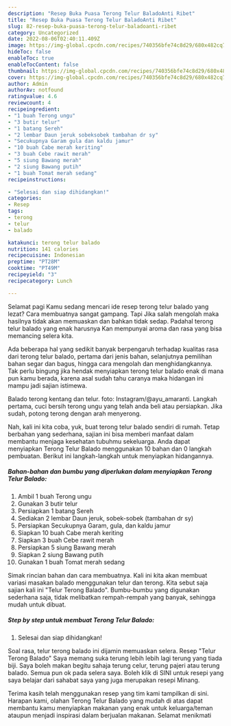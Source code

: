 ```yaml
---
description: "Resep Buka Puasa Terong Telur BaladoAnti Ribet"
title: "Resep Buka Puasa Terong Telur BaladoAnti Ribet"
slug: 82-resep-buka-puasa-terong-telur-baladoanti-ribet
category: Uncategorized
date: 2022-08-06T02:40:11.409Z
image: https://img-global.cpcdn.com/recipes/740356bfe74c8d29/680x482cq70/terong-telur-balado-foto-resep-utama.jpg
hideToc: false
enableToc: true
enableTocContent: false
thumbnail: https://img-global.cpcdn.com/recipes/740356bfe74c8d29/680x482cq70/terong-telur-balado-foto-resep-utama.jpg
cover: https://img-global.cpcdn.com/recipes/740356bfe74c8d29/680x482cq70/terong-telur-balado-foto-resep-utama.jpg
author: Admin
authorAv: notfound
ratingvalue: 4.6
reviewcount: 4
recipeingredient:
- "1 buah Terong ungu"
- "3 butir telur"
- "1 batang Sereh"
- "2 lembar Daun jeruk sobeksobek tambahan dr sy"
- "Secukupnya Garam gula dan kaldu jamur"
- "10 buah Cabe merah keriting"
- "3 buah Cebe rawit merah"
- "5 siung Bawang merah"
- "2 siung Bawang putih"
- "1 buah Tomat merah sedang"
recipeinstructions:

- "Selesai dan siap dihidangkan!"
categories:
- Resep
tags:
- terong
- telur
- balado

katakunci: terong telur balado 
nutrition: 141 calories
recipecuisine: Indonesian
preptime: "PT28M"
cooktime: "PT49M"
recipeyield: "3"
recipecategory: Lunch

---
```



Selamat pagi Kamu sedang mencari ide resep terong telur balado yang lezat? Cara membuatnya sangat gampang. Tapi Jika salah mengolah maka hasilnya tidak akan memuaskan dan bahkan tidak sedap. Padahal terong telur balado yang enak harusnya Kan mempunyai aroma dan rasa yang bisa memancing selera kita.


Ada beberapa hal yang sedikit banyak berpengaruh terhadap kualitas rasa dari terong telur balado, pertama dari jenis bahan, selanjutnya pemilihan bahan segar dan bagus, hingga cara mengolah dan menghidangkannya. Tak perlu bingung jika hendak menyiapkan terong telur balado enak di mana pun kamu berada, karena asal sudah tahu caranya maka hidangan ini mampu jadi sajian istimewa.

Balado terong kentang dan telur. foto: Instagram/@ayu_amaranti. Langkah pertama, cuci bersih terong ungu yang telah anda beli atau persiapkan. Jika sudah, potong terong dengan arah menyerong.


Nah, kali ini kita coba, yuk, buat terong telur balado sendiri di rumah. Tetap berbahan yang sederhana, sajian ini bisa memberi manfaat dalam membantu menjaga kesehatan tubuhmu sekeluarga. Anda dapat menyiapkan Terong Telur Balado menggunakan 10 bahan dan 0 langkah pembuatan. Berikut ini langkah-langkah untuk menyiapkan hidangannya.

<!--inarticleads1-->

##### Bahan-bahan dan bumbu yang diperlukan dalam menyiapkan Terong Telur Balado:

1. Ambil 1 buah Terong ungu
1. Gunakan 3 butir telur
1. Persiapkan 1 batang Sereh
1. Sediakan 2 lembar Daun jeruk, sobek-sobek (tambahan dr sy)
1. Persiapkan Secukupnya Garam, gula, dan kaldu jamur
1. Siapkan 10 buah Cabe merah keriting
1. Siapkan 3 buah Cebe rawit merah
1. Persiapkan 5 siung Bawang merah
1. Siapkan 2 siung Bawang putih
1. Gunakan 1 buah Tomat merah sedang


Simak rincian bahan dan cara membuatnya. Kali ini kita akan membuat variasi masakan balado menggunakan telur dan terong. Kita sebut saja sajian kali ini &#34;Telur Terong Balado&#34;. Bumbu-bumbu yang digunakan sederhana saja, tidak melibatkan rempah-rempah yang banyak, sehingga mudah untuk dibuat. 

<!--inarticleads2-->

##### Step by step untuk membuat Terong Telur Balado:


1. Selesai dan siap dihidangkan!

Soal rasa, telur terong balado ini dijamin memuaskan selera. Resep &#34;Telur Terong Balado&#34; Saya memang suka terung lebih lebih lagi terung yang tiada biji. Saya boleh makan begitu sahaja terung celur, terung pajeri atau terung balado. Semua pun ok pada selera saya. Boleh klik di SINI untuk resepi yang saya belajar dari sahabat saya yang juga merupakan resepi Minang. 

Terima kasih telah menggunakan resep yang tim kami tampilkan di sini. Harapan kami, olahan Terong Telur Balado yang mudah di atas dapat membantu kamu menyiapkan makanan yang enak untuk keluarga/teman ataupun menjadi inspirasi dalam berjualan makanan. Selamat menikmati
